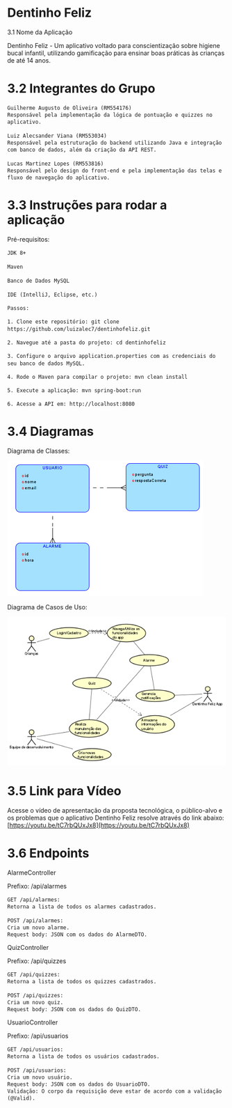 # Dentinho Feliz

3.1 Nome da Aplicação

Dentinho Feliz - Um aplicativo voltado para conscientização sobre higiene bucal infantil, utilizando gamificação para ensinar boas práticas às crianças de até 14 anos.

# 3.2 Integrantes do Grupo

    Guilherme Augusto de Oliveira (RM554176)
    Responsável pela implementação da lógica de pontuação e quizzes no aplicativo.

    Luiz Alecsander Viana (RM553034)
    Responsável pela estruturação do backend utilizando Java e integração com banco de dados, além da criação da API REST.

    Lucas Martinez Lopes (RM553816)
    Responsável pelo design do front-end e pela implementação das telas e fluxo de navegação do aplicativo.

# 3.3 Instruções para rodar a aplicação

Pré-requisitos:

    JDK 8+

    Maven

    Banco de Dados MySQL

    IDE (IntelliJ, Eclipse, etc.)

`Passos:`

`1. Clone este repositório: git clone https://github.com/luizalec7/dentinhofeliz.git`


`2. Navegue até a pasta do projeto: cd dentinhofeliz`


`3. Configure o arquivo application.properties com as credenciais do seu banco de dados MySQL.`


`4. Rode o Maven para compilar o projeto: mvn clean install`


`5. Execute a aplicação: mvn spring-boot:run`
   

`6. Acesse a API em: http://localhost:8080`


# 3.4 Diagramas

Diagrama de Classes:

![img_1.png](img_1.png)

Diagrama de Casos de Uso:

![img.png](img.png)

# 3.5 Link para Vídeo

Acesse o vídeo de apresentação da proposta tecnológica, o público-alvo e os problemas que o aplicativo Dentinho Feliz resolve através do link abaixo:
[https://youtu.be/tC7rbQUxJx8](https://youtu.be/tC7rbQUxJx8)

# 3.6 Endpoints 

AlarmeController

Prefixo: /api/alarmes

    GET /api/alarmes:
    Retorna a lista de todos os alarmes cadastrados.

    POST /api/alarmes:
    Cria um novo alarme.
    Request body: JSON com os dados do AlarmeDTO.

QuizController

Prefixo: /api/quizzes

    GET /api/quizzes:
    Retorna a lista de todos os quizzes cadastrados.

    POST /api/quizzes:
    Cria um novo quiz.
    Request body: JSON com os dados do QuizDTO.

UsuarioController

Prefixo: /api/usuarios

    GET /api/usuarios:
    Retorna a lista de todos os usuários cadastrados.

    POST /api/usuarios:
    Cria um novo usuário.
    Request body: JSON com os dados do UsuarioDTO.
    Validação: O corpo da requisição deve estar de acordo com a validação (@Valid).